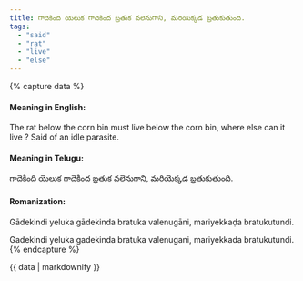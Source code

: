 ```yaml
---
title: గాదెకింది యెలుక గాదెకింద బ్రతుక వలెనుగాని, మరియెక్కడ బ్రతుకుతుంది.
tags:
  - "said"
  - "rat"
  - "live"
  - "else"
---
```


{% capture data %}
#### Meaning in English:
The rat below the corn bin must live below the corn bin, where else can it live ?
Said of an idle parasite.

#### Meaning in Telugu:
గాదెకింది యెలుక గాదెకింద బ్రతుక వలెనుగాని, మరియెక్కడ బ్రతుకుతుంది.

#### Romanization:
Gādekindi yeluka gādekinda bratuka valenugāni, mariyekkaḍa bratukutundi.

Gadekindi yeluka gadekinda bratuka valenugani, mariyekkada bratukutundi.
{% endcapture %}

{{ data | markdownify }}

